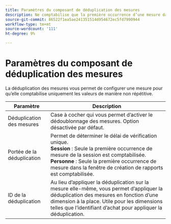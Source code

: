 ```yaml
---
title: Paramètres du composant de déduplication des mesures
description: Ne comptabilise que la première occurrence d’une mesure dans les rapports.
source-git-commit: 86522f1ea5ae241351514d954672ec5fd7990944
workflow-type: tm+mt
source-wordcount: '111'
ht-degree: 9%

---
```



# Paramètres du composant de déduplication des mesures

La déduplication des mesures vous permet de configurer une mesure pour qu’elle comptabilise uniquement les valeurs de manière non répétitive.

| Paramètre | Description |
| --- | --- |
| Déduplication des mesures | Case à cocher qui vous permet d’activer le dédoublonnage des mesures. Option désactivée par défaut. |
| Portée de la déduplication | Permet de déterminer le délai de vérification unique.<br>**Session** : Seule la première occurrence de mesure de la session est comptabilisée.<br>**Personne** : Seule la première occurrence de mesure dans la fenêtre de création de rapports est comptabilisée. |
| ID de la déduplication | Au lieu d’appliquer la déduplication sur la mesure elle-même, vous permet d’appliquer la déduplication des mesures en fonction d’une dimension à la place. Utile pour les dimensions telles que l’identifiant d’achat pour appliquer la déduplication. |
